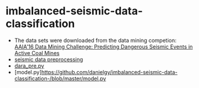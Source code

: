 # imbalanced-seismic-data-classification
- The data sets were downloaded from the data mining competion: [AAIA'16 Data Mining Challenge: Predicting Dangerous Seismic Events in Active Coal Mines](https://knowledgepit.fedcsis.org/contest/view.php?id=112) 
- [seismic data preprocessing](https://github.com/danielgy/imbalanced-seismic-data-classification-/blob/master/seismic%20data%20preprocessing.ipynb)
- [dara_pre.py](https://github.com/danielgy/imbalanced-seismic-data-classification-/blob/master/data_pre.py)
- [model.py]https://github.com/danielgy/imbalanced-seismic-data-classification-/blob/master/model.py
